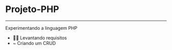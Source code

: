 # Projeto-PHP
-----------------------

 Experimentando a linguagem PHP
 
 - 👨‍💻 Levantando requisitos
 - ~ Criando um CRUD
